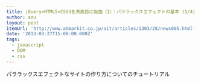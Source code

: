 ```yaml
---
title: jQuery×HTML5×CSS3を真面目に勉強（1）：パララックスエフェクトの基本 (1/4) - ＠IT
author: azu
layout: post
itemUrl: 'http://www.atmarkit.co.jp/ait/articles/1303/28/news005.html'
date: '2013-03-27T15:00:00.000Z'
tags:
  - javascript
  - DOM
  - css
---
```

パララックスエフェクトなサイトの作り方についてのチュートリアル
